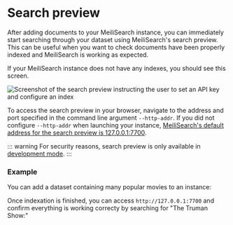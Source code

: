# Search preview

After adding documents to your MeiliSearch instance, you can immediately start searching through your dataset using MeiliSearch's search preview. This can be useful when you want to check documents have been properly indexed and MeiliSearch is working as expected.

If your MeiliSearch instance does not have any indexes, you should see this screen.

![Screenshot of the search preview instructing the user to set an API key and configure an index](/search_preview_no_documents.png)

To access the search preview in your browser, navigate to the address and port specified in the command line argument `--http-addr`. If you did not configure `--http-addr` when launching your instance, [MeiliSearch's default address for the search preview is 127.0.0.1:7700](/reference/features/configuration.md#http-address-port-binding).

::: warning
For security reasons, search preview is only available in [development mode](/reference/features/configuration.md#environment).
:::

### Example

You can add a dataset containing many popular movies to an instance:

<CodeSamples id="add_movies_json_1" />

Once indexation is finished, you can access `http://127.0.0.1:7700` and confirm everything is working correcty by searching for "The Truman Show:"

<MovieGif />
